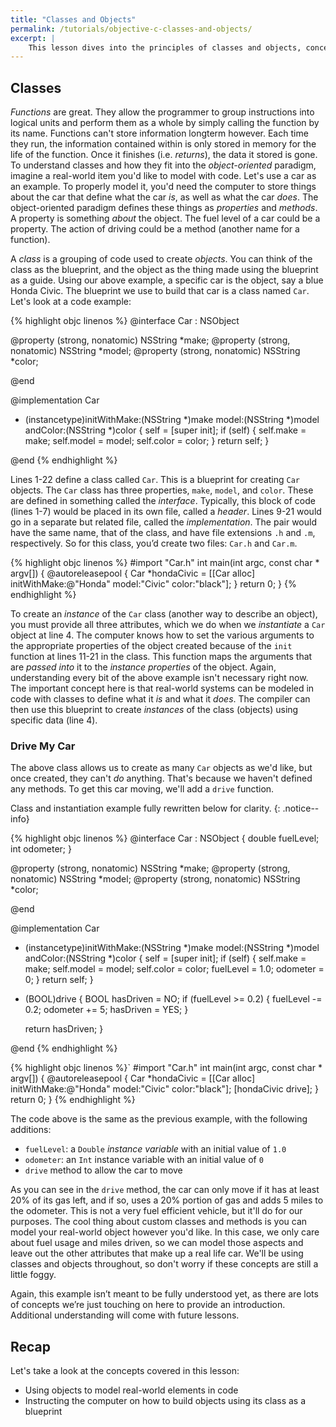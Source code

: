 ```yaml
---
title: "Classes and Objects"
permalink: /tutorials/objective-c-classes-and-objects/
excerpt: |
    This lesson dives into the principles of classes and objects, concepts fundamental to object-oriented programming. You'll learn how to build your own classes in Objective-C and then use those classes in other parts of your code as objects.
---
```


## Classes

*Functions* are great. They allow the programmer to group instructions into logical units and perform them as a whole by simply calling the function by its name. Functions can't store information longterm however. Each time they run, the information contained within is only stored in memory for the life of the function. Once it finishes (i.e. *returns*), the data it stored is gone. To understand classes and how they fit into the *object-oriented* paradigm, imagine a real-world item you'd like to model with code. Let's use a car as an example. To properly model it, you'd need the computer to store things about the car that define what the car *is*, as well as what the car *does*. The object-oriented paradigm defines these things as *properties* and *methods*. A property is something *about* the object. The fuel level of a car could be a property. The action of driving could be a method (another name for a function).

A *class* is a grouping of code used to create *objects*. You can think of the class as the blueprint, and the object as the thing made using the blueprint as a guide. Using our above example, a specific car is the object, say a blue Honda Civic. The blueprint we use to build that car is a class named `Car`. Let's look at a code example:

{% highlight objc linenos %}
@interface Car : NSObject

@property (strong, nonatomic) NSString *make;
@property (strong, nonatomic) NSString *model;
@property (strong, nonatomic) NSString *color;

@end

@implementation Car

- (instancetype)initWithMake:(NSString *)make model:(NSString *)model andColor:(NSString *)color
{
    self = [super init];
    if (self) {
        self.make = make;
        self.model = model;
        self.color = color;
    }
    return self;
}

@end
{% endhighlight %}

Lines 1-22 define a class called `Car`. This is a blueprint for creating `Car` objects. The `Car` class has three properties, `make`, `model`, and `color`. These are defined in something called the *interface*. Typically, this block of code (lines 1-7) would be placed in its own file, called a *header*. Lines 9-21 would go in a separate but related file, called the *implementation*. The pair would have the same name, that of the class, and have file extensions `.h` and `.m`, respectively. So for this class, you’d create two files: `Car.h` and `Car.m`.

{% highlight objc linenos %}
#import "Car.h"
int main(int argc, const char * argv[]) {
    @autoreleasepool {
        Car *hondaCivic = [[Car alloc] initWithMake:@"Honda" model:"Civic" color:"black"];
    }
    return 0;
}
{% endhighlight %}

To create an *instance* of the `Car` class (another way to describe an object), you must provide all three attributes, which we do when we *instantiate* a `Car` object at line 4. The computer knows how to set the various arguments to the appropriate properties of the object created because of the `init` function at lines 11-21 in the class. This function maps the arguments that are *passed into* it to the *instance properties* of the object. Again, understanding every bit of the above example isn't necessary right now. The important concept here is that real-world systems can be modeled in code with classes to define what it *is* and what it *does*. The compiler can then use this blueprint to create *instances* of the class (objects) using specific data (line 4).

### Drive My Car

The above class allows us to create as many `Car` objects as we'd like, but once created, they can't *do* anything. That's because we haven't defined any methods. To get this car moving, we'll add a `drive` function.

Class and instantiation example fully rewritten below for clarity.
{: .notice--info}

{% highlight objc linenos %}
@interface Car : NSObject {
    double fuelLevel;
    int odometer;
}

@property (strong, nonatomic) NSString *make;
@property (strong, nonatomic) NSString *model;
@property (strong, nonatomic) NSString *color;

@end

@implementation Car

- (instancetype)initWithMake:(NSString *)make model:(NSString *)model andColor:(NSString *)color {
    self = [super init];
    if (self) {
        self.make = make;
        self.model = model;
        self.color = color;
        fuelLevel = 1.0;
        odometer = 0;
    }
    return self;
}

- (BOOL)drive {
    BOOL hasDriven = NO;
    if (fuelLevel >= 0.2) {
        fuelLevel -= 0.2;
        odometer += 5;
        hasDriven = YES;
    }

    return hasDriven;
}

@end
{% endhighlight %}

{% highlight objc linenos %}`
#import "Car.h"
int main(int argc, const char * argv[]) {
    @autoreleasepool {
        Car *hondaCivic = [[Car alloc] initWithMake:@"Honda" model:"Civic" color:"black"];
        [hondaCivic drive];
    }
    return 0;
}
{% endhighlight %}

The code above is the same as the previous example, with the following additions:

* `fuelLevel`: a `Double` *instance variable* with an initial value of `1.0`
* `odometer`: an `Int` instance variable with an initial value of `0`
* `drive` method to allow the car to move

As you can see in the `drive` method, the car can only move if it has at least 20% of its gas left, and if so, uses a 20% portion of gas and adds 5 miles to the odometer. This is not a very fuel efficient vehicle, but it'll do for our purposes. The cool thing about custom classes and methods is you can model your real-world object however you'd like. In this case, we only care about fuel usage and miles driven, so we can model those aspects and leave out the other attributes that make up a real life car. We'll be using classes and objects throughout, so don't worry if these concepts are still a little foggy.

Again, this example isn’t meant to be fully understood yet, as there are lots of concepts we’re just touching on here to provide an introduction. Additional understanding will come with future lessons.

## Recap
Let's take a look at the concepts covered in this lesson:

* Using objects to model real-world elements in code
* Instructing the computer on how to build objects using its class as a blueprint
